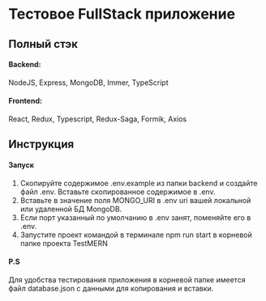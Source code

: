 # Тестовое FullStack приложение

## Полный стэк

#### Backend:
NodeJS, Express, MongoDB, Immer, TypeScript

#### Frontend:
React, Redux, Typescript, Redux-Saga, Formik, Axios

## Инструкция

#### Запуск
1. Скопируйте содержимое .env.example из папки backend и создайте файл .env. Вставьте скопированное содержимое в .env.
2. Вставьте в значение поля MONGO_URI в .env uri вашей локальной или удаленной БД MongoDB.
3. Если порт указанный по умолчанию в .env занят, поменяйте его в .env.
4. Запустите проект командой в терминале npm run start в корневой папке проекта TestMERN

#### P.S
Для удобства тестирования приложения в корневой папке имеется файл database.json с данными для копирования и вставки.
